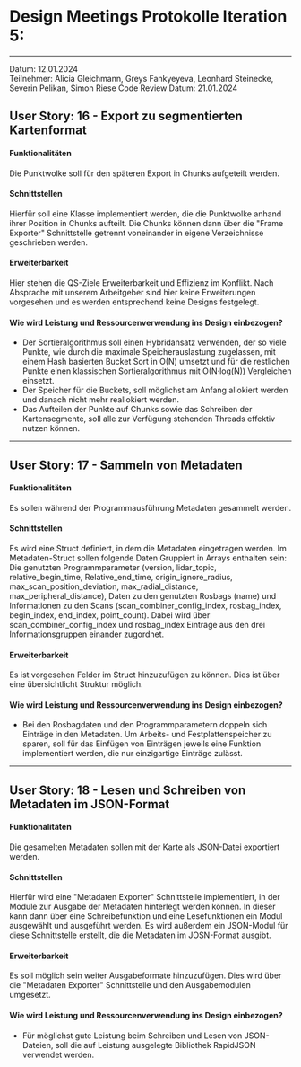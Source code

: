 # Design Meetings Protokolle Iteration 5:
---
Datum: 12.01.2024  
Teilnehmer: Alicia Gleichmann, Greys Fankyeyeva, Leonhard Steinecke, Severin Pelikan, Simon Riese
Code Review Datum: 21.01.2024

## User Story: 16 - Export zu segmentierten Kartenformat
#### Funktionalitäten
Die Punktwolke soll für den späteren Export in Chunks aufgeteilt werden.
#### Schnittstellen
Hierfür soll eine Klasse implementiert werden, die die Punktwolke anhand ihrer Position in Chunks aufteilt. Die Chunks können dann über die "Frame Exporter" Schnittstelle getrennt voneinander in eigene Verzeichnisse geschrieben werden.
#### Erweiterbarkeit
Hier stehen die QS-Ziele Erweiterbarkeit und Effizienz im Konflikt.
Nach Absprache mit unserem Arbeitgeber sind hier keine Erweiterungen vorgesehen und es werden entsprechend keine Designs festgelegt.

#### Wie wird Leistung und Ressourcenverwendung ins Design einbezogen?
- Der Sortieralgorithmus soll einen Hybridansatz verwenden, der so viele Punkte, wie durch die maximale Speicherauslastung zugelassen, mit einem Hash basierten Bucket Sort in O(N) umsetzt und für die restlichen Punkte einen klassischen Sortieralgorithmus mit O(N·log(N)) Vergleichen einsetzt.
- Der Speicher für die Buckets, soll möglichst am Anfang allokiert werden und danach nicht mehr reallokiert werden.
- Das Aufteilen der Punkte auf Chunks sowie das Schreiben der Kartensegmente, soll alle zur Verfügung stehenden Threads effektiv nutzen können.

---

## User Story: 17 - Sammeln von Metadaten
#### Funktionalitäten
Es sollen während der Programmausführung Metadaten gesammelt werden.
#### Schnittstellen
Es wird eine Struct definiert, in dem die Metadaten eingetragen werden.
Im Metadaten-Struct sollen folgende Daten Gruppiert in Arrays enthalten sein:
Die genutzten Programmparameter (version, lidar_topic, relative_begin_time, Relative_end_time, origin_ignore_radius, max_scan_position_deviation, max_radial_distance, max_peripheral_distance), Daten zu den genutzten Rosbags (name) und Informationen zu den Scans (scan_combiner_config_index, rosbag_index, begin_index, end_index, point_count).
Dabei wird über scan_combiner_config_index und rosbag_index Einträge aus den drei Informationsgruppen einander zugordnet. 
#### Erweiterbarkeit
Es ist vorgesehen Felder im Struct hinzuzufügen zu können. Dies ist über eine übersichtlicht Struktur möglich.
#### Wie wird Leistung und Ressourcenverwendung ins Design einbezogen?
- Bei den Rosbagdaten und den Programmparametern doppeln sich Einträge in den Metadaten. Um Arbeits- und Festplattenspeicher zu sparen, soll für das Einfügen von Einträgen jeweils eine Funktion implementiert werden, die nur einzigartige Einträge zulässt.

---

## User Story:  18 - Lesen und Schreiben von Metadaten im JSON-Format
#### Funktionalitäten
Die gesamelten Metadaten sollen mit der Karte als JSON-Datei exportiert werden.
#### Schnittstellen
Hierfür wird eine "Metadaten Exporter" Schnittstelle implementiert, in der Module zur Ausgabe der Metadaten hinterlegt werden können. 
In dieser kann dann über eine Schreibefunktion und eine Lesefunktionen ein Modul ausgewählt und ausgeführt werden.
Es wird außerdem ein JSON-Modul für diese Schnittstelle erstellt, die die Metadaten im JOSN-Format ausgibt.
#### Erweiterbarkeit
Es soll möglich sein weiter Ausgabeformate hinzuzufügen. Dies wird über die "Metadaten Exporter" Schnittstelle und den Ausgabemodulen umgesetzt.
#### Wie wird Leistung und Ressourcenverwendung ins Design einbezogen?
- Für möglichst gute Leistung beim Schreiben und Lesen von JSON-Dateien, soll die auf Leistung ausgelegte Bibliothek RapidJSON verwendet werden.